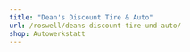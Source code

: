 ```yaml
---
title: "Dean's Discount Tire & Auto"
url: /roswell/deans-discount-tire-und-auto/
shop: Autowerkstatt
---
```


